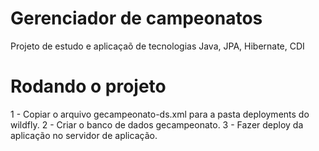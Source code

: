# Gerenciador de campeonatos
Projeto de estudo e aplicaçaõ de tecnologias Java, JPA, Hibernate, CDI


# Rodando o projeto
1 - Copiar o arquivo gecampeonato-ds.xml para a pasta deployments do wildfly.
2 - Criar o banco de dados gecampeonato.
3 - Fazer deploy da aplicação no servidor de aplicação.
